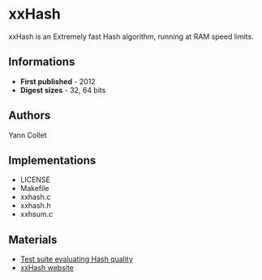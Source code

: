 # xxHash

xxHash is an Extremely fast Hash algorithm, running at RAM speed limits.

## Informations

* __First published__ - 2012
* __Digest sizes__ - 32, 64 bits

## Authors

Yann Collet

## Implementations

- LICENSE
- Makefile
- xxhash.c
- xxhash.h
- xxhsum.c

## Materials

- [Test suite evaluating Hash quality](https://code.google.com/p/xxhash/wiki/xxh32)
- [xxHash website](https://code.google.com/p/xxhash/)